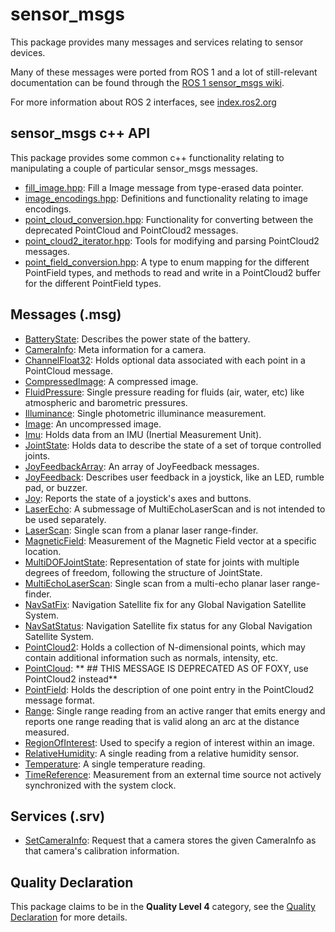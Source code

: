 # sensor_msgs

This package provides many messages and services relating to sensor devices.

Many of these messages were ported from ROS 1 and a lot of still-relevant documentation can be found through the [ROS 1 sensor_msgs wiki](http://wiki.ros.org/sensor_msgs?distro=noetic).

For more information about ROS 2 interfaces, see [index.ros2.org](https://index.ros.org/doc/ros2/Concepts/About-ROS-Interfaces/)

## sensor_msgs c++ API
This package provides some common c++ functionality relating to manipulating a couple of particular sensor_msgs messages.

* [fill_image.hpp](include/sensors_msgs/fill_image.hpp): Fill a Image message from type-erased data pointer.
* [image_encodings.hpp](include/sensor_msgs/image_encodings): Definitions and functionality relating to image encodings.
* [point_cloud_conversion.hpp](include/sensor_msgs/point_cloud_conversion.hpp): Functionality for converting between the deprecated PointCloud and PointCloud2 messages.
* [point_cloud2_iterator.hpp](include/sensor_msgs/point_cloud2_iterator.hpp): Tools for modifying and parsing PointCloud2 messages.
* [point_field_conversion.hpp](include/sensor_msgs/point_field_conversion.hpp): A type to enum mapping for the different PointField types, and methods to read and write in a PointCloud2 buffer for the different PointField types.

## Messages (.msg)
* [BatteryState](BatteryState.msg): Describes the power state of the battery.
* [CameraInfo](CameraInfo.msg): Meta information for a camera.
* [ChannelFloat32](ChannelFloat32.msg): Holds optional data associated with each point in a PointCloud message.
* [CompressedImage](CompressedImage.msg): A compressed image.
* [FluidPressure](FluidPressure.msg): Single pressure reading for fluids (air, water, etc) like atmospheric and barometric pressures.
* [Illuminance](Illuminance.msg): Single photometric illuminance measurement.
* [Image](Image.msg): An uncompressed image.
* [Imu](Imu.msg): Holds data from an IMU (Inertial Measurement Unit).
* [JointState](JointState.msg): Holds data to describe the state of a set of torque controlled joints.
* [JoyFeedbackArray](JoyFeedbackArray.msg): An array of JoyFeedback messages.
* [JoyFeedback](JoyFeedback.msg): Describes user feedback in a joystick, like an LED, rumble pad, or buzzer.
* [Joy](Joy.msg): Reports the state of a joystick's axes and buttons.
* [LaserEcho](LaserEcho.msg): A submessage of MultiEchoLaserScan and is not intended to be used separately.
* [LaserScan](LaserScan.msg): Single scan from a planar laser range-finder.
* [MagneticField](MagneticField.msg): Measurement of the Magnetic Field vector at a specific location.
* [MultiDOFJointState](MultiDOFJointState.msg): Representation of state for joints with multiple degrees of freedom, following the structure of JointState.
* [MultiEchoLaserScan](MultiEchoLaserScan.msg): Single scan from a multi-echo planar laser range-finder.
* [NavSatFix](NavSatFix.msg): Navigation Satellite fix for any Global Navigation Satellite System.
* [NavSatStatus](NavSatStatus.msg): Navigation Satellite fix status for any Global Navigation Satellite System.
* [PointCloud2](PointCloud2.msg): Holds a collection of N-dimensional points, which may contain additional information such as normals, intensity, etc.
* [PointCloud](PointCloud.msg): ** ## THIS MESSAGE IS DEPRECATED AS OF FOXY, use PointCloud2 instead**
* [PointField](PointField.msg): Holds the description of one point entry in the PointCloud2 message format.
* [Range](Range.msg): Single range reading from an active ranger that emits energy and reports one range reading that is valid along an arc at the distance measured.
* [RegionOfInterest](RegionOfInterest.msg): Used to specify a region of interest within an image.
* [RelativeHumidity](RelativeHumidity.msg): A single reading from a relative humidity sensor.
* [Temperature](Temperature.msg): A single temperature reading.
* [TimeReference](TimeReference.msg): Measurement from an external time source not actively synchronized with the system clock.

## Services (.srv)
* [SetCameraInfo](SetCameraInfo.srv): Request that a camera stores the given CameraInfo as that camera's calibration information.

## Quality Declaration
This package claims to be in the **Quality Level 4** category, see the [Quality Declaration](QUALITY_DECLARATION.md) for more details.
